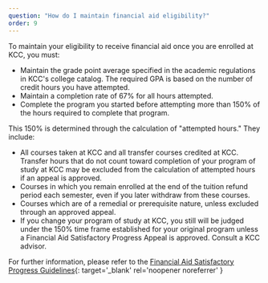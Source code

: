 ```yaml
---
question: "How do I maintain financial aid eligibility?"
order: 9
---
```


To maintain your eligibility to receive financial aid once you are enrolled at KCC, you must:

* Maintain the grade point average specified in the academic regulations in KCC's college catalog. The required GPA is based on the number of credit hours you have attempted.
* Maintain a completion rate of 67% for all hours attempted.
* Complete the program you started before attempting more than 150% of the hours required to complete that program.

This 150% is determined through the calculation of "attempted hours." They include:

* All courses taken at KCC and all transfer courses credited at KCC. Transfer hours that do not count toward completion of your program of study at KCC may be excluded from the calculation of attempted hours if an appeal is approved.
* Courses in which you remain enrolled at the end of the tuition refund period each semester, even if you later withdraw from these courses.
* Courses which are of a remedial or prerequisite nature, unless excluded through an approved appeal.
* If you change your program of study at KCC, you still will be judged under the 150% time frame established for your original program unless a Financial Aid Satisfactory Progress Appeal is approved. Consult a KCC advisor.

For further information, please refer to the [Financial Aid Satisfactory Progress Guidelines](https://www.kcc.edu/tuition-and-aid/uploads/satisfactory-academic-progress-policy.pdf){: target='_blank' rel='noopener noreferrer' }
